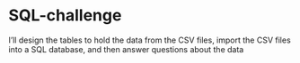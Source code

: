 # SQL-challenge
I’ll design the tables to hold the data from the CSV files, import the CSV files into a SQL database, and then answer questions about the data
